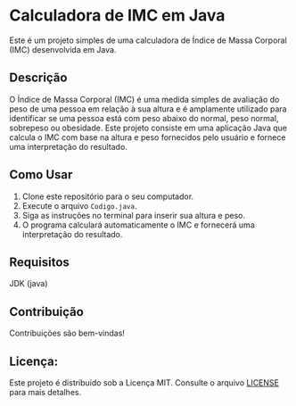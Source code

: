 # Calculadora de IMC em Java

Este é um projeto simples de uma calculadora de Índice de Massa Corporal (IMC) desenvolvida em Java.

## Descrição

O Índice de Massa Corporal (IMC) é uma medida simples de avaliação do peso de uma pessoa em relação à sua altura e é amplamente utilizado para identificar se uma pessoa está com peso abaixo do normal, peso normal, sobrepeso ou obesidade. Este projeto consiste em uma aplicação Java que calcula o IMC com base na altura e peso fornecidos pelo usuário e fornece uma interpretação do resultado.

## Como Usar
1. Clone este repositório para o seu computador.
2. Execute o arquivo `Codigo.java`.
3. Siga as instruções no terminal para inserir sua altura e peso.
4. O programa calculará automaticamente o IMC e fornecerá uma interpretação do resultado.

##  Requisitos
JDK (java) 
## Contribuição
Contribuições são bem-vindas!

## Licença: 
Este projeto é distribuído sob a Licença MIT. Consulte o arquivo [LICENSE](LICENSE) para mais detalhes.
